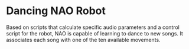# Dancing NAO Robot
Based on scripts that calculate specific audio parameters and a control script for the robot, NAO is capable of learning to dance to new songs. It associates each song with one of the ten available movements.
